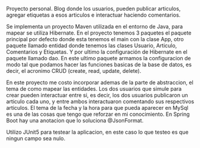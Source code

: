 Proyecto personal. Blog donde los usuarios, pueden publicar articulos, agregar etiquetas a esos articulos e interactuar haciendo comentarios.

Se implementa un proyecto Maven utilizada en el entorno de Java, para mapear se utiliza Hibernate. En el proyecto tenemos 3 paquetes el paquete principal por defecto donde esta tenemos el main con la clase App, otro paquete llamado entidad donde tenemos las clases Usuario, Articulo, Comentarios y Etiquetas. Y por ultimo la configuración de Hibernate en el paquete llamado dao. En este ultimo paquete armamos la configuracion de modo tal que podamos hacer las funciones basicas de la base de datos, es decir, el acronimo CRUD (create, read, update, delete).

En este proyecto me costo incorporar ademas de la parte de abstraccion, el tema de como mapear las entidades. Los dos usuarios que simule para crear pueden interactuar entre si, es decir, los dos usuarios publicaron un articulo cada uno, y entre ambos interactuaron comentando sus respectivos articulos. El tema de la fecha y la hora para que pueda aparecer en MySql es una de las cosas que tengo que reforzar en mi conocimiento. En Spring Boot hay una anotacion que lo soluciona @JsonFormat.

Utilizo JUnit5 para testear la aplicacion, en este caso lo que testeo es que ningun campo sea nulo.
